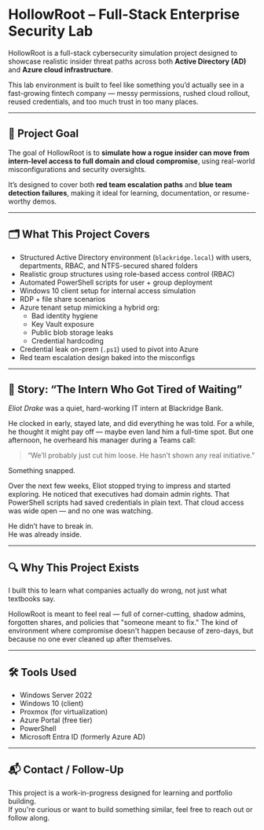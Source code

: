 # HollowRoot – Full-Stack Enterprise Security Lab

HollowRoot is a full-stack cybersecurity simulation project designed to showcase realistic insider threat paths across both **Active Directory (AD)** and **Azure cloud infrastructure**.

This lab environment is built to feel like something you’d actually see in a fast-growing fintech company — messy permissions, rushed cloud rollout, reused credentials, and too much trust in too many places.

---

## 🧠 Project Goal

The goal of HollowRoot is to **simulate how a rogue insider can move from intern-level access to full domain and cloud compromise**, using real-world misconfigurations and security oversights.

It’s designed to cover both **red team escalation paths** and **blue team detection failures**, making it ideal for learning, documentation, or resume-worthy demos.

---

## 🗂️ What This Project Covers

- Structured Active Directory environment (`blackridge.local`) with users, departments, RBAC, and NTFS-secured shared folders
- Realistic group structures using role-based access control (RBAC)
- Automated PowerShell scripts for user + group deployment
- Windows 10 client setup for internal access simulation
- RDP + file share scenarios
- Azure tenant setup mimicking a hybrid org:
  - Bad identity hygiene
  - Key Vault exposure
  - Public blob storage leaks
  - Credential hardcoding
- Credential leak on-prem (`.ps1`) used to pivot into Azure
- Red team escalation design baked into the misconfigs

---

## 📖 Story: “The Intern Who Got Tired of Waiting”

_Eliot Drake_ was a quiet, hard-working IT intern at Blackridge Bank.

He clocked in early, stayed late, and did everything he was told. For a while, he thought it might pay off — maybe even land him a full-time spot. But one afternoon, he overheard his manager during a Teams call:

> “We’ll probably just cut him loose. He hasn’t shown any real initiative.”

Something snapped.

Over the next few weeks, Eliot stopped trying to impress and started exploring. He noticed that executives had domain admin rights. That PowerShell scripts had saved credentials in plain text. That cloud access was wide open — and no one was watching.

He didn’t have to break in.  
He was already inside.

---

## 🔍 Why This Project Exists

I built this to learn what companies actually do wrong, not just what textbooks say.

HollowRoot is meant to feel real — full of corner-cutting, shadow admins, forgotten shares, and policies that "someone meant to fix." The kind of environment where compromise doesn't happen because of zero-days, but because no one ever cleaned up after themselves.

---


## 🛠️ Tools Used

- Windows Server 2022
- Windows 10 (client)
- Proxmox (for virtualization)
- Azure Portal (free tier)
- PowerShell
- Microsoft Entra ID (formerly Azure AD)

---

## 📬 Contact / Follow-Up

This project is a work-in-progress designed for learning and portfolio building.  
If you're curious or want to build something similar, feel free to reach out or follow along.

